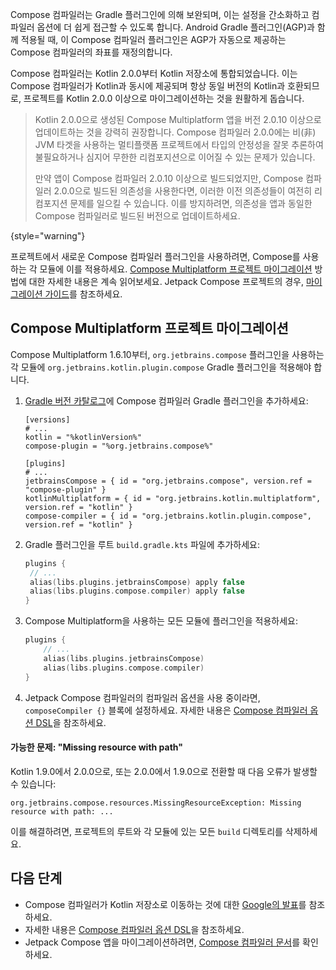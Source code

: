 [//]: # (title: Compose 컴파일러 업데이트)

Compose 컴파일러는 Gradle 플러그인에 의해 보완되며, 이는 설정을 간소화하고 컴파일러 옵션에 더 쉽게 접근할 수 있도록 합니다. Android Gradle 플러그인(AGP)과 함께 적용될 때, 이 Compose 컴파일러 플러그인은 AGP가 자동으로 제공하는 Compose 컴파일러의 좌표를 재정의합니다.

Compose 컴파일러는 Kotlin 2.0.0부터 Kotlin 저장소에 통합되었습니다. 이는 Compose 컴파일러가 Kotlin과 동시에 제공되며 항상 동일 버전의 Kotlin과 호환되므로, 프로젝트를 Kotlin 2.0.0 이상으로 마이그레이션하는 것을 원활하게 돕습니다.

> Kotlin 2.0.0으로 생성된 Compose Multiplatform 앱을 버전 2.0.10 이상으로 업데이트하는 것을 강력히 권장합니다. Compose 컴파일러 2.0.0에는 비(非) JVM 타겟을 사용하는 멀티플랫폼 프로젝트에서 타입의 안정성을 잘못 추론하여 불필요하거나 심지어 무한한 리컴포지션으로 이어질 수 있는 문제가 있습니다.
>
> 만약 앱이 Compose 컴파일러 2.0.10 이상으로 빌드되었지만, Compose 컴파일러 2.0.0으로 빌드된 의존성을 사용한다면, 이러한 이전 의존성들이 여전히 리컴포지션 문제를 일으킬 수 있습니다. 이를 방지하려면, 의존성을 앱과 동일한 Compose 컴파일러로 빌드된 버전으로 업데이트하세요.
>
{style="warning"}

프로젝트에서 새로운 Compose 컴파일러 플러그인을 사용하려면, Compose를 사용하는 각 모듈에 이를 적용하세요. [Compose Multiplatform 프로젝트 마이그레이션](#migrating-a-compose-multiplatform-project) 방법에 대한 자세한 내용은 계속 읽어보세요. Jetpack Compose 프로젝트의 경우, [마이그레이션 가이드](https://kotlinlang.org/docs/compose-compiler-migration-guide.html#migrating-a-jetpack-compose-project)를 참조하세요.

## Compose Multiplatform 프로젝트 마이그레이션

Compose Multiplatform 1.6.10부터, `org.jetbrains.compose` 플러그인을 사용하는 각 모듈에 `org.jetbrains.kotlin.plugin.compose` Gradle 플러그인을 적용해야 합니다.

1.  [Gradle 버전 카탈로그](https://docs.gradle.org/current/userguide/platforms.html#sub:conventional-dependencies-toml)에 Compose 컴파일러 Gradle 플러그인을 추가하세요:

    ```
    [versions]
    # ...
    kotlin = "%kotlinVersion%"
    compose-plugin = "%org.jetbrains.compose%"
 
    [plugins]
    # ...
    jetbrainsCompose = { id = "org.jetbrains.compose", version.ref = "compose-plugin" }
    kotlinMultiplatform = { id = "org.jetbrains.kotlin.multiplatform", version.ref = "kotlin" }
    compose-compiler = { id = "org.jetbrains.kotlin.plugin.compose", version.ref = "kotlin" }
    ```

2.  Gradle 플러그인을 루트 `build.gradle.kts` 파일에 추가하세요:

    ```kotlin
    plugins {
     // ...
     alias(libs.plugins.jetbrainsCompose) apply false
     alias(libs.plugins.compose.compiler) apply false
    }
    ```

3.  Compose Multiplatform을 사용하는 모든 모듈에 플러그인을 적용하세요:

    ```kotlin
    plugins { 
        // ...
        alias(libs.plugins.jetbrainsCompose)
        alias(libs.plugins.compose.compiler)
    }
    ```

4.  Jetpack Compose 컴파일러의 컴파일러 옵션을 사용 중이라면, `composeCompiler {}` 블록에 설정하세요. 자세한 내용은 [Compose 컴파일러 옵션 DSL](https://kotlinlang.org/docs/compose-compiler-options.html)을 참조하세요.

#### 가능한 문제: "Missing resource with path"

Kotlin 1.9.0에서 2.0.0으로, 또는 2.0.0에서 1.9.0으로 전환할 때 다음 오류가 발생할 수 있습니다:

```
org.jetbrains.compose.resources.MissingResourceException: Missing resource with path: ...
```

이를 해결하려면, 프로젝트의 루트와 각 모듈에 있는 모든 `build` 디렉토리를 삭제하세요.

## 다음 단계

*   Compose 컴파일러가 Kotlin 저장소로 이동하는 것에 대한 [Google의 발표](https://android-developers.googleblog.com/2024/04/jetpack-compose-compiler-moving-to-kotlin-repository.html)를 참조하세요.
*   자세한 내용은 [Compose 컴파일러 옵션 DSL](https://kotlinlang.org/docs/compose-compiler-options.html)을 참조하세요.
*   Jetpack Compose 앱을 마이그레이션하려면, [Compose 컴파일러 문서](https://kotlinlang.org/docs/compose-compiler-migration-guide.html)를 확인하세요.
